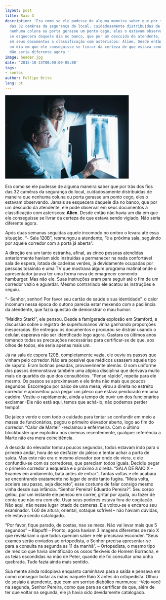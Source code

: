 ```yaml
---
layout: post
title: Raio X
description: 'Era como se ele pudesse de alguma maneira saber que por trás dos fios
  das 32 camêras da segurança do local, cuidadosamente distribuídas de maneira que
  nenhuma coluna ou porta gerasse um ponto cego, eles o estavam observando. Jamais
  se esquecera daquele dia no banco, que por um descuido da atendente, ele pode observar
  em seus documentos a classificação com asteriscos: Alien. Desde então não havia
  um dia em que ele conseguisse se livrar da certeza de que estava sendo vigiado.
  Não seria diferente agora.'
image: header.jpg
date: '2015-10-23T00:00:00-05:00'
tags:
- contos
author: Fellipe Brito
lang: pt
---
```


[![Raio-X-1](/img/posts/2015/10/Raio-X-1.jpg)](/img/posts/2015/10/Raio-X-1.jpg)

Era como se ele pudesse de alguma maneira saber que por trás dos fios das 32
camêras da segurança do local, cuidadosamente distribuídas de maneira que
nenhuma coluna ou porta gerasse um ponto cego, eles o estavam observando.
Jamais se esquecera daquele dia no banco, que por um descuido da atendente,
ele pode observar em seus documentos a classificação com asteriscos:
**Alien**. Desde então não havia um dia em que ele conseguisse se livrar da
certeza de que estava sendo vigiado. Não seria diferente agora.

Após duas semanas seguidas aquele incomodo no ombro o levara até essa
situação. “- Sala 120B”, resmungou a atendente, “é a próxima sala, seguindo
por aquele corredor com a porta já aberta”.

A direção era um tanto estranha, afinal, as cinco pessoas atendidas
anteriormente haviam sido instruídas a permanecer na nada confortável sala de
espera, lotada de cadeiras verdes, já devidamente ocupadas por pessoas
tossindo e uma TV que mostrava algum programa matinal onde o apresentador
jurava ter uma forma nova de emagrecer comendo hamburger. Mas não ele. Suas
instruções eram para seguir até o fim de um corredor vazio e aguardar. Mesmo
contrariado ele acatou as instruções e seguiu.

“- Senhor, senhor! Por favor seu cartão de saúde e sua identidade”, o calor
incomum nessa época do outono parecia estar mexendo com a paciência da
atendente, que fazia questão de demonstrar o mau humor.

“Maldito Stark!”, ele pensou. Desde a famigerada explosão em Stamford, a
discussão sobre o registro de superhumanos vinha ganhando proporções
inesperadas. Ele entregou os documentos e procurou se distrair usando o
celular, esperava não ser identificado logo agora. Gastara os últimos anos
tomando todas as precauções necessárias para certificar-se de que, aos olhos
de todos, ele seria apenas mais um.

Já na sala de espera 120B, completamente vazia, ele ouviu os passos que vinham
pelo corredor. Não era possível que médicos usassem aquele tipo de sapato.
Eram botinas pesadas, provavelmente alemãs. O som uniforme dos passos
demonstrava também uma atípica disciplina que derivava muito mais de quartéis
do que dos consultórios. “Pense rápido”, repetia para ele mesmo. Os passos se
aproximavam e ele tinha não mais que poucos segundos. Escorregou por baixo de
uma mesa, virou a direita no estreito corredor e aproveitou para pegar um
jaleco que estava pendurado em uma cadeira. Vestiu-o rapidamente, ainda a
tempo de ouvir um dos funcionários exclamar -Ele não está aqui, temos que
achá-lo, não podemos perder tempo!.

De jaleco verde e com todo o cuidado para tentar se confundir em meio a massa
de funcionários, pegou o primeiro elevador aberto, logo ao fim do corredor.
“Calor de Marte!” -reclamou a enfermeira. Com o último blockbuster que
explodira nos cinemas recentemente, qualquer referência a Marte não era mera
coincidência.

A descida do elevador tomou poucos segundos, todos estavam indo para o
primeiro andar, hora de se desfazer do jaleco e tentar achar a porta de saída.
Mas este não era o mesmo elevador por onde ele viera, e ele confundiu-se com
os corredores, que pareciam todos iguais. Decidiu pegar o primeiro corredor a
esquerda e o próximo a direita. “SALA DE RAIO X – Exames em andamento, bata
antes de entrar”. Tantas voltas e ele acabara se encontrando exatamente no
lugar de onde tanto fugira. “Meia volta, acelere seu passo, seja discreto”,
esse costume de falar consigo mesmo vinha desde sua infância. “Senhor Pereira?
Eduardo Pereira?”. Seu corpo gelou, por um instante ele pensou em correr,
gritar por ajuda, ou fazer de conta que não era com ele. Usar seus poderes
estava fora de cogitação. Não aqui, não nesse lugar lotado de cameras. Ele
voltou-se e encarou seu examinador. 1.60 de altura, oriental, sotaque sofrível
– não haviam dúvidas, ele estava sendo catalogado.

“Por favor, fique parado, de costas, nao se mexa. Não vai levar mais que 5
segundos” – Klapuft! – Pronto, agora haviam 3 imagens diferentes de raio X que
revelariam o que todos queriam saber e ele precisava esconder. “Seus exames
serão enviados ao ortopedista, o Senhor precisa apresentar-se para a consulta
na segunda as 11 da manhã”. – Ortopedista, o mesmo tipo de médico que havia
identificado os ossos flexíveis do Homem Borracha, e as teias escondidas na
mão de Peter, quando ele foi consultar uma unha quebrada. Tudo fazia ainda
mais sentido.

Sua mente ainda rodopiava enquanto caminhava para a saída e pensava em como
conseguir botar as mãos naquele Raio X antes do ortopedista. Olhou de soslaio
à atendente, que com um sorriso diabólico murmurou: -Vejo você na segunda,
Senhor Pereira, como que para se certificar de que, além de ter que voltar na
segunda, ele já havia sido devidamente catalogado.

